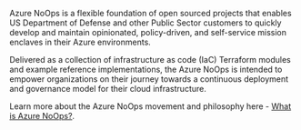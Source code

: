 Azure NoOps is a flexible foundation of open sourced projects that enables US Department of Defense and other Public Sector customers to quickly develop and maintain opinionated, policy-driven, and self-service mission enclaves in their Azure environments.

Delivered as a collection of infrastructure as code (IaC) Terraform modules and example reference implementations, the Azure NoOps is intended to empower organizations on their journey towards a continuous deployment and governance model for their cloud infrastructure.

Learn more about the Azure NoOps movement and philosophy here - [What is Azure NoOps?]().
